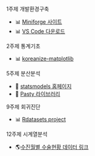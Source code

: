 1주제 개발환경구축  
- 📊 [Miniforge 사이트](https://github.com/conda-forge/miniforge)  
- 📊 [VS Code 다운로드](https://code.visualstudio.com/download)  

2주제 통계기초  
- 📊 [koreanize-matplotlib](https://github.com/seongminp/koreanize-matplotlib)

5주제 분산분석  
- 📖 [statsmodels 홈페이지](https://www.statsmodels.org/stable/index.html)
- 📖 [Pasty 라이브러리]([ST_07b_Patsy.ipynb](https://patsy.readthedocs.io/en/latest/))

9주제 회귀진단
- 📊 [Rdatasets project](https://vincentarelbundock.github.io/Rdatasets/)

12주제 시계열분석
- 🌎[수진월별 수술현황 데이터 링크](https://kosis.kr/statHtml/statHtml.do?sso=ok&returnurl=https%3A%2F%2Fkosis.kr%3A443%2FstatHtml%2FstatHtml.do%3Fconn_path%3DMT_ZTITLE%26list_id%3D350_35004_3%26obj_var_id%3D%26seqNo%3D%26tblId%3DTX_35004_A012%26vw_cd%3DMT_ZTITLE%26itm_id%3D%26language%3Dkor%26lang_mode%3Dko%26orgId%3D350%26)
